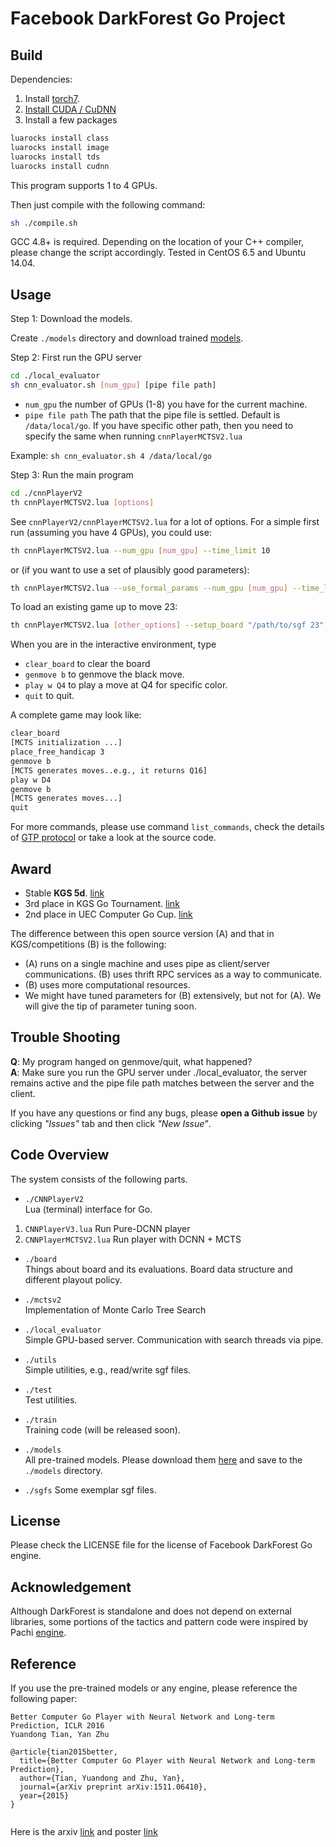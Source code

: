 Facebook DarkForest Go Project
========

Build
------------
Dependencies: 

1. Install [torch7](http://torch.ch/docs/getting-started.html).
2. [Install CUDA / CuDNN](https://github.com/facebook/fb.resnet.torch/blob/master/INSTALL.md)
2. Install a few packages
```bash
luarocks install class
luarocks install image
luarocks install tds
luarocks install cudnn
```
 This program supports 1 to 4 GPUs.

Then just compile with the following command:

```bash
sh ./compile.sh
```

GCC 4.8+ is required. Depending on the location of your C++ compiler, please change the script accordingly. 
Tested in CentOS 6.5 and Ubuntu 14.04.

Usage
------------
Step 1: Download the models.  

Create `./models` directory and download trained [models](https://www.dropbox.com/sh/6nm8g8z163omb9f/AABQxJyV7EIdbHKd9rnPQGnha?dl=0).

Step 2: First run the GPU server   

```bash
cd ./local_evaluator     
sh cnn_evaluator.sh [num_gpu] [pipe file path]
```

* `num_gpu`         the number of GPUs (1-8) you have for the current machine. 
* `pipe file path`  The path that the pipe file is settled. Default is `/data/local/go`. If you have specific other path, then you need to specify the same when running `cnnPlayerMCTSV2.lua`

Example: `sh cnn_evaluator.sh 4 /data/local/go`

Step 3: Run the main program

```bash
cd ./cnnPlayerV2     
th cnnPlayerMCTSV2.lua [options]
```

See `cnnPlayerV2/cnnPlayerMCTSV2.lua` for a lot of options. For a simple first run (assuming you have 4 GPUs), you could use:

```bash
th cnnPlayerMCTSV2.lua --num_gpu [num_gpu] --time_limit 10
```   
or (if you want to use a set of plausibly good parameters):

```bash
th cnnPlayerMCTSV2.lua --use_formal_params --num_gpu [num_gpu] --time_limit 10
```   

To load an existing game up to move 23:
```bash
th cnnPlayerMCTSV2.lua [other_options] --setup_board "/path/to/sgf 23"
```   

When you are in the interactive environment, type 

* `clear_board` to clear the board
* `genmove b`    to genmove the black move.
* `play w Q4`    to play a move at Q4 for specific color.
* `quit`         to quit.

A complete game may look like:

```bash
clear_board
[MCTS initialization ...]
place_free_handicap 3
genmove b 
[MCTS generates moves..e.g., it returns Q16]
play w D4
genmove b
[MCTS generates moves...]
quit
```

For more commands, please use command `list_commands`, check the details of [GTP protocol](http://senseis.xmp.net/?GTP) or take a look at the source code.

Award
--------------
* Stable **KGS 5d**. [link](http://www.gokgs.com/graphPage.jsp?user=darkfmcts3)
* 3rd place in KGS Go Tournament. [link](http://www.weddslist.com/kgs/past/119/index.html)
* 2nd place in UEC Computer Go Cup. [link](http://jsb.cs.uec.ac.jp/~igo/eng/result2.html)

The difference between this open source version (A) and that in KGS/competitions (B) is the following:
* (A) runs on a single machine and uses pipe as client/server communications. (B) uses thrift RPC services as a way to communicate.
* (B) uses more computational resources.
* We might have tuned parameters for (B) extensively, but not for (A). We will give the tip of parameter tuning soon.

Trouble Shooting 
----------------
**Q**: My program hanged on genmove/quit, what happened?  
**A**: Make sure you run the GPU server under ./local\_evaluator, the server remains active and the pipe file path matches between the server and the client.

If you have any questions or find any bugs, please **open a Github issue** by clicking *"Issues"* tab and then click *"New Issue"*.

Code Overview
-------------

The system consists of the following parts. 

* `./CNNPlayerV2`  
Lua (terminal) interface for Go.   

1. `CNNPlayerV3.lua`              Run Pure-DCNN player
2. `CNNPlayerMCTSV2.lua`          Run player with DCNN + MCTS

* `./board`   
Things about board and its evaluations. Board data structure and different playout policy.

* `./mctsv2`  
Implementation of Monte Carlo Tree Search

* `./local_evaluator`  
Simple GPU-based server. Communication with search threads via pipe. 

* `./utils`  
Simple utilities, e.g., read/write sgf files.

* `./test`  
Test utilities.

* `./train`  
Training code (will be released soon).

* `./models`  
All pre-trained models. Please download them [here](https://www.dropbox.com/sh/6nm8g8z163omb9f/AABQxJyV7EIdbHKd9rnPQGnha?dl=0) and save to the `./models` directory.

* `./sgfs`
Some exemplar sgf files.

License
----------
Please check the LICENSE file for the license of Facebook DarkForest Go engine. 

Acknowledgement
---------
Although DarkForest is standalone and does not depend on external libraries, some portions of the tactics and pattern code were inspired by Pachi [engine](https://github.com/pasky/pachi).

Reference
----------
If you use the pre-trained models or any engine, please reference the following paper:

```
Better Computer Go Player with Neural Network and Long-term Prediction, ICLR 2016  
Yuandong Tian, Yan Zhu

@article{tian2015better,
  title={Better Computer Go Player with Neural Network and Long-term Prediction},
  author={Tian, Yuandong and Zhu, Yan},
  journal={arXiv preprint arXiv:1511.06410},
  year={2015}
}


```

Here is the arxiv [link](http://arxiv.org/abs/1511.06410) and poster [link](http://yuandong-tian.com/ICLR2016-poster.pdf)


